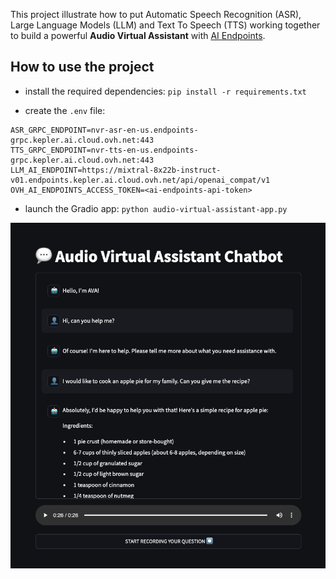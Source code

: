 This project illustrate how to put Automatic Speech Recognition (ASR), Large Language Models (LLM) and Text To Speech (TTS) working together to build a powerful **Audio Virtual Assistant** with [AI Endpoints](https://endpoints.ai.cloud.ovh.net/).

## How to use the project

- install the required dependencies: `pip install -r requirements.txt`

- create the `.env` file:
```
ASR_GRPC_ENDPOINT=nvr-asr-en-us.endpoints-grpc.kepler.ai.cloud.ovh.net:443
TTS_GRPC_ENDPOINT=nvr-tts-en-us.endpoints-grpc.kepler.ai.cloud.ovh.net:443
LLM_AI_ENDPOINT=https://mixtral-8x22b-instruct-v01.endpoints.kepler.ai.cloud.ovh.net/api/openai_compat/v1 OVH_AI_ENDPOINTS_ACCESS_TOKEN=<ai-endpoints-api-token>
```  

- launch the Gradio app: `python audio-virtual-assistant-app.py`

![image](audio-virtual-assistant-web-app.png)
